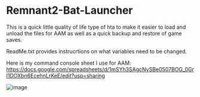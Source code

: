 # Remnant2-Bat-Launcher

This is a quick little quality of life type of hta to make it easier to load and unload the files for AAM as well as a quick backup and restore of game saves.

ReadMe.txt provides instrucrtions on what variables need to be changed.

Here is my command console sheet I use for AAM:
https://docs.google.com/spreadsheets/d/1mSYh3SAgcNySBe0507BOG_0GrI1DOXbn6EcehnLrKeE/edit?usp=sharing


![image](https://github.com/user-attachments/assets/29ef6353-ad1b-47fa-89ba-da1bda993bc9)
